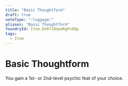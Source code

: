 ```yaml
---
title: "Basic Thoughtform"
draft: true
noteType: ":luggage:"
aliases: "Basic Thoughtform"
foundryId: Item.DV6TiBdpmRgPn8Qp
tags:
  - Item
---
```


# Basic Thoughtform

You gain a 1st- or 2nd-level psychic feat of your choice.
